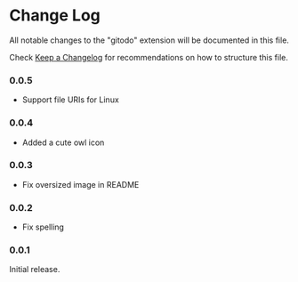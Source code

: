 # Change Log

All notable changes to the "gitodo" extension will be documented in this file.

Check [Keep a Changelog](http://keepachangelog.com/) for recommendations on how to structure this file.

### 0.0.5

- Support file URIs for Linux

### 0.0.4

- Added a cute owl icon

### 0.0.3

- Fix oversized image in README

### 0.0.2

- Fix spelling

### 0.0.1

Initial release.

